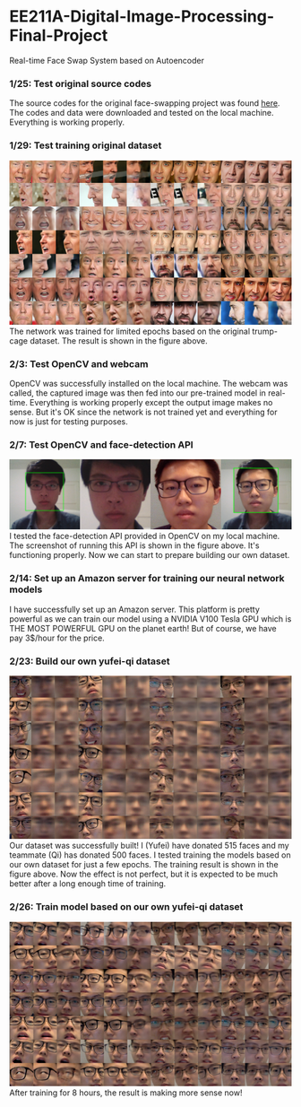 # EE211A-Digital-Image-Processing-Final-Project
Real-time Face Swap System based on Autoencoder
  
  
### 1/25: Test original source codes
The source codes for the original face-swapping project was found [here](https://github.com/joshua-wu/deepfakes_faceswap/).
The codes and data were downloaded and tested on the local machine. Everything is working properly.
  
  
### 1/29: Test training original dataset
![alt text](https://github.com/YufeiHu/EE211A-Digital-Image-Processing-Final-Project/blob/master/trump-cage.png)  
The network was trained for limited epochs based on the original trump-cage dataset. The result is shown in the figure above.
  
  
### 2/3: Test OpenCV and webcam
OpenCV was successfully installed on the local machine.
The webcam was called, the captured image was then fed into our pre-trained model in real-time. Everything is working properly except the output image makes no sense. But it's OK since the network is not trained yet and everything for now is just for testing purposes.
  
  
### 2/7: Test OpenCV and face-detection API
![alt text](https://github.com/YufeiHu/EE211A-Digital-Image-Processing-Final-Project/blob/master/faceShot2.png)  
I tested the face-detection API provided in OpenCV on my local machine. The screenshot of running this API is shown in the figure above. It's functioning properly. Now we can start to prepare building our own dataset.
  
  
### 2/14: Set up an Amazon server for training our neural network models
I have successfully set up an Amazon server. This platform is pretty powerful as we can train our model using a NVIDIA V100 Tesla GPU which is THE MOST POWERFUL GPU on the planet earth! But of course, we have pay 3$/hour for the price.
  
  
### 2/23: Build our own yufei-qi dataset
![alt text](https://github.com/YufeiHu/EE211A-Digital-Image-Processing-Final-Project/blob/master/yufei-qi.png)  
Our dataset was successfully built! I (Yufei) have donated 515 faces and my teammate (Qi) has donated 500 faces. I tested training the models based on our own dataset for just a few epochs. The training result is shown in the figure above. Now the effect is not perfect, but it is expected to be much better after a long enough time of training.


### 2/26: Train model based on our own yufei-qi dataset
![alt text](https://github.com/YufeiHu/EE211A-Digital-Image-Processing-Final-Project/blob/master/yufei-qi2.png)  
After training for 8 hours, the result is making more sense now!

